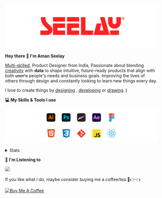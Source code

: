 [![banner](./images/seelay.svg)](https://www.seelay.in)

**Hey there 👋 I'm Aman Seelay**

[Multi-skilled](https://www.seelay.in/#skills), Product Designer from India, Passionate about blending [creativity](https://illustrations.seelay.in) with <b>data</b> to shape intuitive, future-ready products that align with both <s>user's</s> people's needs and business goals. Improving the lives of others through design and constantly looking to learn new things every day.

I love to create things by [designing](https://www.seelay.in/#work) , [developing](https://www.seelay.in/#projects) or [drawing](https://art.seelay.in) :)

**💻 My Skills & Tools I use**

[![banner](./images/skills&tools.svg)](https://www.seelay.in/about)

<details>
  <summary>Stats</summary>

---

<!--START_SECTION:waka-->
![Profile Views](http://img.shields.io/badge/Profile%20Views-0-blue)

**🐱 My GitHub Data** 

> 📦 603.2 kB Used in GitHub's Storage 
 > 
> 🏆 531 Contributions in the Year 2025
 > 
> 💼 Opted to Hire
 > 
> 📜 1 Public Repository 
 > 
> 🔑 24 Private Repository 
 > 
**I'm a Night 🦉** 

```text
🌞 Morning                402 commits         ████░░░░░░░░░░░░░░░░░░░░░   14.37 % 
🌆 Daytime                354 commits         ███░░░░░░░░░░░░░░░░░░░░░░   12.66 % 
🌃 Evening                849 commits         ████████░░░░░░░░░░░░░░░░░   30.35 % 
🌙 Night                  1192 commits        ███████████░░░░░░░░░░░░░░   42.62 % 
```
📅 **I'm Most Productive on Sunday** 

```text
Monday                   290 commits         ███░░░░░░░░░░░░░░░░░░░░░░   10.37 % 
Tuesday                  445 commits         ████░░░░░░░░░░░░░░░░░░░░░   15.91 % 
Wednesday                390 commits         ███░░░░░░░░░░░░░░░░░░░░░░   13.94 % 
Thursday                 429 commits         ████░░░░░░░░░░░░░░░░░░░░░   15.34 % 
Friday                   393 commits         ████░░░░░░░░░░░░░░░░░░░░░   14.05 % 
Saturday                 333 commits         ███░░░░░░░░░░░░░░░░░░░░░░   11.91 % 
Sunday                   517 commits         █████░░░░░░░░░░░░░░░░░░░░   18.48 % 
```


📊 **This Week I Spent My Time On** 

```text
🕑︎ Time Zone: Asia/Kolkata

💬 Programming Languages: 
Other                    10 hrs 51 mins      ████████████████████░░░░░   79.79 % 
JavaScript               2 hrs 18 mins       ████░░░░░░░░░░░░░░░░░░░░░   16.95 % 
JSON                     18 mins             █░░░░░░░░░░░░░░░░░░░░░░░░   02.22 % 
HTML                     6 mins              ░░░░░░░░░░░░░░░░░░░░░░░░░   00.76 % 
Bash                     1 min               ░░░░░░░░░░░░░░░░░░░░░░░░░   00.22 % 

🔥 Editors: 
Chrome                   7 hrs 46 mins       ██████████████░░░░░░░░░░░   57.10 % 
Edge                     3 hrs 28 mins       ██████░░░░░░░░░░░░░░░░░░░   25.48 % 
VS Code                  2 hrs 22 mins       ████░░░░░░░░░░░░░░░░░░░░░   17.42 % 

💻 Operating System: 
Windows                  13 hrs 36 mins      █████████████████████████   100.00 % 
```

**I Mostly Code in JavaScript** 

```text
JavaScript               16 repos            ███████████████░░░░░░░░░░   61.54 % 
HTML                     4 repos             ████░░░░░░░░░░░░░░░░░░░░░   15.38 % 
TypeScript               4 repos             ████░░░░░░░░░░░░░░░░░░░░░   15.38 % 
Java                     2 repos             ██░░░░░░░░░░░░░░░░░░░░░░░   07.69 % 
```




 Last Updated on 21/04/2025 06:50:36 UTC
<!--END_SECTION:waka-->

---

 </details>

**🎵 I'm Listening to**

<object data="https://now-play.vercel.app/api/generate?uid=7a17a86e-d6b7-43b5-8d9c-1d6dae42a779" >

  <img src="https://now-play.vercel.app/api/generate?uid=7a17a86e-d6b7-43b5-8d9c-1d6dae42a779" />

</object>

If you like what I do, maybe consider buying me a coffee/tea 🥺👉👈

<a href="https://www.buymeacoffee.com/seelay" target="_blank"><img src="https://cdn.buymeacoffee.com/buttons/v2/default-red.png" alt="Buy Me A Coffee" width="150" ></a>
